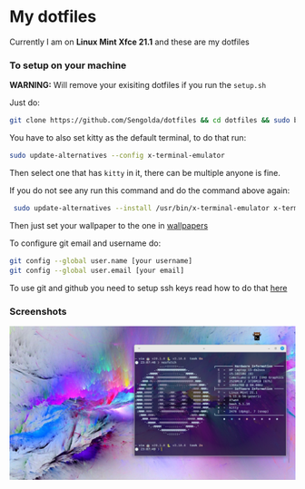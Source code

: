 # My dotfiles
Currently I am on **Linux Mint Xfce 21.1** and these are my dotfiles

### To setup on your machine 
**WARNING:** Will remove your exisiting dotfiles if you run the `setup.sh`

Just do:
```bash
git clone https://github.com/Sengolda/dotfiles && cd dotfiles && sudo bash setup.sh
```

You have to also set kitty as the default terminal, to do that run:

```bash
sudo update-alternatives --config x-terminal-emulator
```
Then select one that has `kitty` in it, there can be multiple anyone is fine.


If you do not see any run this command and do the command above again:
```bash
 sudo update-alternatives --install /usr/bin/x-terminal-emulator x-terminal-emulator /usr/local/bin/kitty 50
```

Then just set your wallpaper to the one in [wallpapers](wallpapers/vibrant-05.jpg)


To configure git email and username do:
```bash
git config --global user.name [your username]
git config --global user.email [your email]
```

To use git and github you need to setup ssh keys read how to do that [here](https://www.freecodecamp.org/news/git-ssh-how-to/)


### Screenshots
![image](screenshot.png)
